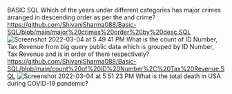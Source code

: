 BASIC SQL
Which of the years under different categories has major crimes arranged in descending order as per the and crime? https://github.com/ShivaniSharma088/Basic-SQL/blob/main/major%20crimes%20order%20by%20desc.SQL ![Screenshot 2022-03-04 at 5 49 41 PM](https://user-images.githubusercontent.com/100989289/156873816-9c3433d1-d630-418a-a8b0-13e1bdf69615.png)
What is the count of ID Number, Tax Revenue from big query public data which is grouped by ID Number, Tax Revenue and is in order of them respectively? https://github.com/ShivaniSharma088/Basic-SQL/blob/main/count%20of%20ID%20Number%2C%20Tax%20Revenue.SQL ![Screenshot 2022-03-04 at 5 51 23 PM](https://user-images.githubusercontent.com/100989289/156873893-865325ab-a71d-4272-a70b-f3d4049e1edf.png)
What is the total death in USA during COVID-19 pandemic?
